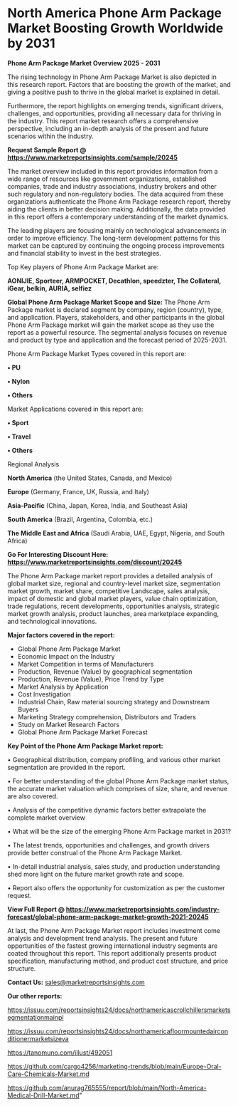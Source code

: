 # North America Phone Arm Package Market Boosting Growth Worldwide by 2031

<Strong> Phone Arm Package Market Overview 2025 - 2031</strong>

The rising technology in Phone Arm Package Market is also depicted in this research report. Factors that are boosting the growth of the market, and giving a positive push to thrive in the global market is explained in detail.

Furthermore, the report highlights on emerging trends, significant drivers, challenges, and opportunities, providing all necessary data for thriving in the industry. This report market research offers a comprehensive perspective, including an in-depth analysis of the present and future scenarios within the industry.

<strong>Request Sample Report @ <a href=https://www.marketreportsinsights.com/sample/20245>https://www.marketreportsinsights.com/sample/20245</a></strong>

The market overview included in this report provides information from a wide range of resources like government organizations, established companies, trade and industry associations, industry brokers and other such regulatory and non-regulatory bodies. The data acquired from these organizations authenticate the Phone Arm Package research report, thereby aiding the clients in better decision making. Additionally, the data provided in this report offers a contemporary understanding of the market dynamics.

The leading players are focusing mainly on technological advancements in order to improve efficiency. The long-term development patterns for this market can be captured by continuing the ongoing process improvements and financial stability to invest in the best strategies.

Top Key players of Phone Arm Package Market are:

<strong>AONIJIE, Sporteer, ARMPOCKET, Decathlon, speedzter, The Collateral, iGear, belkin, AURIA, selfiez</strong>

<strong><b>Global Phone Arm Package Market Scope and Size:</b></strong>
The Phone Arm Package market is declared segment by company, region (country), type, and application. Players, stakeholders, and other participants in the global Phone Arm Package market will gain the market scope as they use the report as a powerful resource. The segmental analysis focuses on revenue and product by type and application and the forecast period of 2025-2031.

Phone Arm Package Market Types covered in this report are:

<strong>• PU

• Nylon

• Others</strong>

Market Applications covered in this report are:

<strong>• Sport

• Travel

• Others</strong> 

Regional Analysis

<strong>North America</strong> (the United States, Canada, and Mexico)

<strong>Europe</strong> (Germany, France, UK, Russia, and Italy)

<strong>Asia-Pacific</strong> (China, Japan, Korea, India, and Southeast Asia)

<strong>South America</strong> (Brazil, Argentina, Colombia, etc.)

<strong>The Middle East and Africa</strong> (Saudi Arabia, UAE, Egypt, Nigeria, and South Africa)

<strong>Go For Interesting Discount Here: <a href=https://www.marketreportsinsights.com/discount/20245>https://www.marketreportsinsights.com/discount/20245</a></strong>

The Phone Arm Package market report provides a detailed analysis of global market size, regional and country-level market size, segmentation market growth, market share, competitive Landscape, sales analysis, impact of domestic and global market players, value chain optimization, trade regulations, recent developments, opportunities analysis, strategic market growth analysis, product launches, area marketplace expanding, and technological innovations.

<strong><b>Major factors covered in the report:</b></strong>
<ul>
  <li>Global Phone Arm Package Market </li>
  <li>Economic Impact on the Industry</li>
  <li>Market Competition in terms of Manufacturers</li>
  <li>Production, Revenue (Value) by geographical segmentation</li>
  <li>Production, Revenue (Value), Price Trend by Type</li>
  <li>Market Analysis by Application</li>
  <li>Cost Investigation</li>
  <li>Industrial Chain, Raw material sourcing strategy and Downstream Buyers</li>
  <li>Marketing Strategy comprehension, Distributors and Traders</li>
  <li>Study on Market Research Factors</li>
  <li>Global Phone Arm Package Market Forecast</li>
</ul>

<strong><b>Key Point of the Phone Arm Package Market report:</b></strong>

• Geographical distribution, company profiling, and various other market segmentation are provided in the report.

• For better understanding of the global Phone Arm Package market status, the accurate market valuation which comprises of size, share, and revenue are also covered.

• Analysis of the competitive dynamic factors better extrapolate the complete market overview

• What will be the size of the emerging Phone Arm Package market in 2031?

• The latest trends, opportunities and challenges, and growth drivers provide better construal of the Phone Arm Package Market.

• In-detail industrial analysis, sales study, and production understanding shed more light on the future market growth rate and scope.

• Report also offers the opportunity for customization as per the customer request.

<strong><b>View Full Report @ <a href=https://www.marketreportsinsights.com/industry-forecast/global-phone-arm-package-market-growth-2021-20245>https://www.marketreportsinsights.com/industry-forecast/global-phone-arm-package-market-growth-2021-20245</a></b></strong>


At last, the Phone Arm Package Market report includes investment come analysis and development trend analysis. The present and future opportunities of the fastest growing international industry segments are coated throughout this report. This report additionally presents product specification, manufacturing method, and product cost structure, and price structure.

<strong>Contact Us:</strong>
sales@marketreportsinsights.com

<strong>Our other reports:</strong>

<a href=https://issuu.com/reportsinsights24/docs/northamericascrollchillersmarketsegmentationmainpl>https://issuu.com/reportsinsights24/docs/northamericascrollchillersmarketsegmentationmainpl</a>

<a href=https://issuu.com/reportsinsights24/docs/northamericafloormountedairconditionermarketsizeva>https://issuu.com/reportsinsights24/docs/northamericafloormountedairconditionermarketsizeva</a>

<a href=https://tanomuno.com/illust/492051>https://tanomuno.com/illust/492051</a>

<a href=https://github.com/cargo4256/marketing-trends/blob/main/Europe-Oral-Care-Chemicals-Market.md>https://github.com/cargo4256/marketing-trends/blob/main/Europe-Oral-Care-Chemicals-Market.md</a>

<a href=https://github.com/anurag765555/report/blob/main/North-America-Medical-Drill-Market.md>https://github.com/anurag765555/report/blob/main/North-America-Medical-Drill-Market.md</a>"
